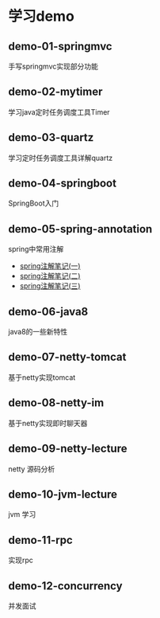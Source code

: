 # 学习demo
## demo-01-springmvc
手写springmvc实现部分功能
## demo-02-mytimer
学习java定时任务调度工具Timer
## demo-03-quartz
学习定时任务调度工具详解quartz
## demo-04-springboot
SpringBoot入门
## demo-05-spring-annotation
spring中常用注解
- [spring注解笔记(一)](/demo-05-spring-annotation/notes01.md)
- [spring注解笔记(二)](/demo-05-spring-annotation/notes02.md)
- [spring注解笔记(三)](/demo-05-spring-annotation/notes03.md)
## demo-06-java8
java8的一些新特性
## demo-07-netty-tomcat
基于netty实现tomcat
## demo-08-netty-im
基于netty实现即时聊天器
## demo-09-netty-lecture
netty 源码分析
## demo-10-jvm-lecture
jvm 学习
## demo-11-rpc
实现rpc
## demo-12-concurrency
并发面试

